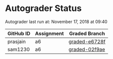 # Autograder Status
Autograder last run at: November 17, 2018 at 09:40

| GitHub ID | Assignment | Graded Branch |
|-----------|------------|---------------|
| prasjain | a6 | [graded-e6728f](https://github.com/Fall2018COMP401-001/a6-prasjain/tree/graded-e6728f) | 
| sam1230 | a6 | [graded-02f9ae](https://github.com/Fall2018COMP401-001/a6-sam1230/tree/graded-02f9ae) | 
